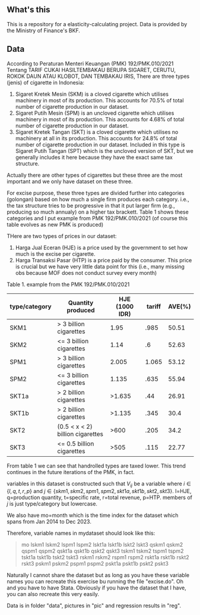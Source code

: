 ## What's this

This is a repository for a elasticity-calculating project. Data is provided by the Ministry of Finance's BKF. 

## Data

According to Peraturan Menteri Keuangan (PMK) 192/PMK.010/2021 Tentang TARIF CUKAI HASILTEMBAKAU BERUPA SIGARET, CERUTU, ROKOK DAUN ATAU KLOBOT, DAN TEMBAKAU IRIS, There are three types (jenis) of cigarette in Indonesia:

1. Sigaret Kretek Mesin (SKM) is a cloved cigarette which utilises machinery in most of its production. This accounts for 70.5% of total number of cigarette production in our dataset.
2. Sigaret Putih Mesin (SPM) is an uncloved cigarette which utilises machinery in most of its production. This accounts for 4.68% of total number of cigarette production in our dataset.
3. Sigaret Kretek Tangan (SKT) is a cloved cigarette which utilises no machinery at all in its production. This accounts for 24.8% of total number of cigarette production in our dataset. Included in this type is Sigaret Putih Tangan (SPT) which is the uncloved version of SKT, but we generally includes it here because they have the exact same tax structure.

Actually there are other types of cigarettes but these three are the most important and we only have dataset on these three.

For excise purpose, these three types are divided further into categories (golongan) based on how much a single firm produces each category. i.e., the tax structure tries to be progressive in that it put larger firm (e.g., producing so much annualy) on a higher tax brackett. Table 1 shows these categories and I put example from PMK 192/PMK.010/2021 (of course this table evolves as new PMK is produced)

THere are two types of prices in our dataset:
1. Harga Jual Eceran (HJE) is a price used by the government to set how much is the excise per cigarette.
2. Harga Transaksi Pasar (HTP) is a price paid by the consumer. This price is crucial but we have very little data point for this (i.e., many missing obs because MOF does not conduct survey every month)

Table 1. example from the PMK 192/PMK.010/2021

| type/category | Quantity produced | HJE (1000 IDR) | tariff | AVE(%) |
| --- | ----- | ----- | ---- | --- |
| SKM1 | > 3 billion cigarettes | 1.95 | .985 | 50.51 |
| SKM2 | <= 3 billion cigarettes | 1.14 | .6 | 52.63 |
| SPM1 | > 3 billion cigarettes | 2.005 | 1.065 | 53.12 |
| SPM2 | <= 3 billion cigarettes | 1.135 | .635 | 55.94 |
| SKT1a | > 2 billion cigarettes | >1.635 | .44 | 26.91 |
| SKT1b | > 2 billion cigarettes | >1.135 | .345 | 30.4 |
| SKT2 | (0.5 < x < 2) billion cigarettes | >600 | .205 | 34.2 |
| SKT3 | <= 0.5 billion cigarettes | >505 | .115 | 22.77 |

From table 1 we can see that handrolled types are taxed lower. This trend continues in the future iterations of the PMK, in fact.


variables in this dataset is constructed such that $V_{ij}$ be a variable where $i \in \{l,q,t,r,p\}$ and $j \in \{skm1,skm2,spm1,spm2,skt1a,skt1b,skt2,skt3\}$. l=HJE, q=production quantity, t=specific rate, r=total revenue, p=HTP. members of $j$ is just type/category but lowercase.

We also have mo=month which is the time index for the dataset which spans from Jan 2014 to Dec 2023.

Therefore, variable names in mydataset should look like this:

> mo lskm1 lskm2 lspm1 lspm2 lskt1a lskt1b lskt2 lskt3 qskm1 qskm2 qspm1 qspm2 qskt1a qskt1b qskt2 qskt3 tskm1 tskm2 tspm1 tspm2 tskt1a tskt1b tskt2 tskt3 rskm1 rskm2 rspm1 rspm2 rskt1a rskt1b rskt2 rskt3 pskm1 pskm2 pspm1 pspm2 pskt1a pskt1b pskt2 pskt3

Naturally I cannot share the dataset but as long as you have these variable names you can recreate this exercise bu running the file "excise.do". Oh and you have to have Stata. Obviously if you have the dataset that I have, you can also recreate this very easily.

Data is in folder "data", pictures in "pic" and regression results in "reg".